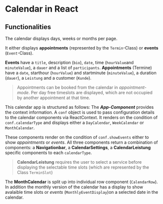 
# Calendar in React

## Functionalities

The calendar displays days, weeks or months per page. 

It either displays **appointments** (represented by the `Termin`-Class) or **events** (`Event`-Class).

**Events** have a `title`, description (`bio`), `date`, time (`hourValue`and `minuteValue`), a `dauer` and a list of `participants`.
**Appointments** (Termine) have a `date`, starthour (`hourValue`) and startminute (`minuteValue`), a duration (`dauer`), a `Leistung` and a customer (`Kunde`).

> Appointments can be booked from the calendar in *appointment-mode*. 
> Per day free timeslots are displayed, which are not occupied by
> another appointment at that time. 

This calendar app is structured as follows: 
The ***App-Component*** provides the context information. A `conf` object is used to pass configuration details to the calendar components via ReactContext.
It renders on the condition of `conf.calendarType` and displays either a `DayCalendar`, `WeekCalendar` or `MonthCalendar`.

These components render on the condition of `conf.showEvents` either to show  *appointments* or *events*. 
All three components return a combination of components: a **Navigationbar**, a **CalendarSettings**, a **CalendarLeistung** specific components to each `calendarType`.

>**CalendarLeistung** requires the user to select a service before displaying 
> the selectable time slots (which are represented by the Class `TerminSlot`)

The **MonthCalendar** is split up into individual row component (`CalendarRow`). In addition the monthly version of the calendar has a display to show avalaible time slots or *events* (`MonthlyEventDisplay`)on a selected date in the calendar.

